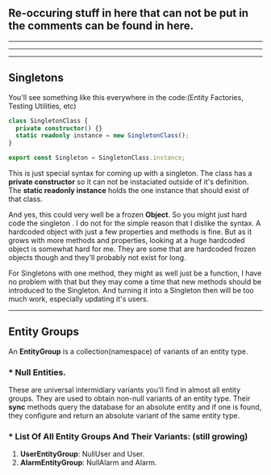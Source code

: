 
## **Re-occuring stuff in here that can not be put in the comments can be found in here.**
***
***
***
## **Singletons**

You'll see something like this everywhere in the code:(Entity Factories, Testing
Utilities, etc)

```typescript
class SingletonClass {
  private constructor() {}
  static readonly instance = new SingletonClass();
}

export const Singleton = SingletonClass.instance;
```

This is just special syntax for coming up with a singleton. The class has a
**private constructor** so it can not be instaciated outside of it's definition.
The **static readonly instance** holds the one instance that should exist of
that class.

And yes, this could very well be a frozen **Object**. So you might just hard code the singleton . I do not for the simple reason that I dislike the syntax. A hardcoded object with just a few properties and methods is fine. But as it
grows with more methods and properties, looking at a huge hardcoded object is
somewhat hard for me. They are some that are hardcoded frozen objects though and they'll probably not exist for long.

For Singletons with one method, they might as well just be
a function, I have no problem with that but they may come a time that new
methods should be introduced to the Singleton. And turning it into a Singleton
then will be too much work, especially updating it's users.

*****

## **Entity Groups**

An **EntityGroup** is a collection(namespace) of variants of an entity type.

### \* **Null Entities**.

These are universal intermidiary variants you'll find in almost all entity groups. They are used to obtain non-null variants of an entity type.
Their **sync** methods query the database for an absolute entity and if one is found, they configure and return an absolute variant of the same entity type.

### * **List Of All Entity Groups And Their Variants:** (still growing)

1. **UserEntityGroup**: NullUser and User.
2. **AlarmEntityGroup**: NullAlarm and Alarm.
